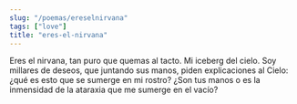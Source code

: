```yaml
---
slug: "/poemas/ereselnirvana"
tags: ["love"]
title: "eres-el-nirvana"
---
```

Eres el nirvana, tan puro que quemas al tacto. Mi iceberg del cielo. Soy millares de deseos, que juntando sus manos, piden explicaciones al Cielo: ¿qué es esto que se sumerge en mi rostro? ¿Son tus manos o es la inmensidad de la ataraxia que me sumerge en el vacío?